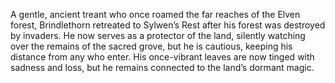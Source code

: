 A gentle, ancient treant who once roamed the far reaches of the Elven forest, Brindlethorn retreated to Sylwen’s Rest after his forest was destroyed by invaders. He now serves as a protector of the land, silently watching over the remains of the sacred grove, but he is cautious, keeping his distance from any who enter. His once-vibrant leaves are now tinged with sadness and loss, but he remains connected to the land’s dormant magic.